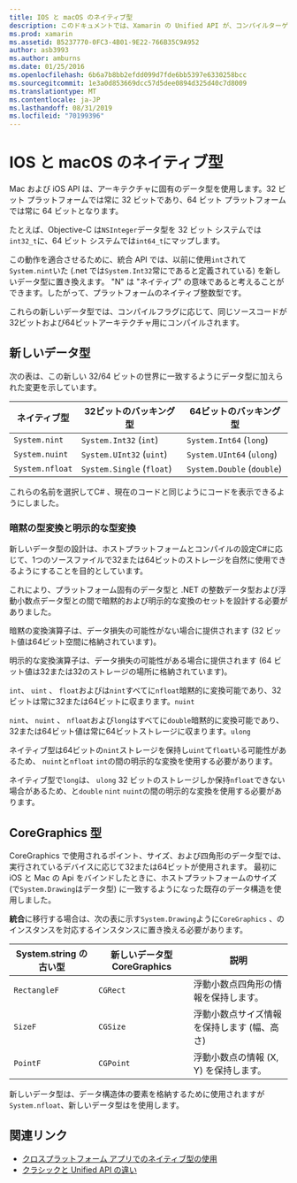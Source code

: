 ```yaml
---
title: IOS と macOS のネイティブ型
description: このドキュメントでは、Xamarin の Unified API が、コンパイルターゲットアーキテクチャに基づき、必要に応じて .NET 型を32ビットおよび64ビットのネイティブ型にマップする方法について説明します。
ms.prod: xamarin
ms.assetid: B5237770-0FC3-4B01-9E22-766B35C9A952
author: asb3993
ms.author: amburns
ms.date: 01/25/2016
ms.openlocfilehash: 6b6a7b8bb2efdd099d7fde6bb5397e6330258bcc
ms.sourcegitcommit: 1e3a0d853669dcc57d5dee0894d325d40c7d8009
ms.translationtype: MT
ms.contentlocale: ja-JP
ms.lasthandoff: 08/31/2019
ms.locfileid: "70199396"
---
```

# <a name="native-types-for-ios-and-macos"></a>IOS と macOS のネイティブ型

Mac および iOS API は、アーキテクチャに固有のデータ型を使用します。32 ビット プラットフォームでは常に 32 ビットであり、64 ビット プラットフォームでは常に 64 ビットとなります。

たとえば、Objective-C は`NSInteger`データ型を 32 ビット システムでは`int32_t`に、64 ビット システムでは`int64_t`にマップします。

この動作を適合させるために、統合 API では、以前に使用`int`されて`System.nint`いた (.net では`System.Int32`常にであると定義されている) を新しいデータ型に置き換えます。 "N" は "ネイティブ" の意味であると考えることができます。したがって、プラットフォームのネイティブ整数型です。

これらの新しいデータ型では、コンパイルフラグに応じて、同じソースコードが32ビットおよび64ビットアーキテクチャ用にコンパイルされます。

## <a name="new-data-types"></a>新しいデータ型

次の表は、この新しい 32/64 ビットの世界に一致するようにデータ型に加えられた変更を示しています。

|ネイティブ型|32ビットのバッキング型|64ビットのバッキング型|
|--- |--- |--- |
|`System.nint`|`System.Int32` (`int`)|`System.Int64` (`long`)|
|`System.nuint`|`System.UInt32` (`uint`)|`System.UInt64` (`ulong`)|
|`System.nfloat`|`System.Single` (`float`)|`System.Double` (`double`)|

これらの名前を選択してC# 、現在のコードと同じようにコードを表示できるようにしました。

### <a name="implicit-and-explicit-conversions"></a>暗黙の型変換と明示的な型変換

新しいデータ型の設計は、ホストプラットフォームとコンパイルの設定C#に応じて、1つのソースファイルで32または64ビットのストレージを自然に使用できるようにすることを目的としています。

これにより、プラットフォーム固有のデータ型と .NET の整数データ型および浮動小数点データ型との間で暗黙的および明示的な変換のセットを設計する必要がありました。

暗黙の変換演算子は、データ損失の可能性がない場合に提供されます (32 ビット値は64ビット空間に格納されています)。

明示的な変換演算子は、データ損失の可能性がある場合に提供されます (64 ビット値は32または32のストレージの場所に格納されています)。

`int`、 `uint` 、 `float`およびは`nint`すべてに`nfloat`暗黙的に変換可能であり、32ビットは常に32または64ビットに収まります。`nuint`

`nint`、 `nuint` 、 `nfloat`および`long`はすべてに`double`暗黙的に変換可能であり、32または64ビット値は常に64ビットストレージに収まります。`ulong`

ネイティブ型は64ビットの`nint`ストレージを保持し`uint`て`float`いる可能性があるため、 `nuint`と`nfloat` `int`の間の明示的な変換を使用する必要があります。

ネイティブ型で`long`は、 `ulong` 32 ビットのストレージしか保持`nfloat`できない場合があるため、と`double` `nint` `nuint`の間の明示的な変換を使用する必要があります。

## <a name="coregraphics-types"></a>CoreGraphics 型

CoreGraphics で使用されるポイント、サイズ、および四角形のデータ型では、実行されているデバイスに応じて32または64ビットが使用されます。  最初に iOS と Mac の Api をバインドしたときに、ホストプラットフォームのサイズ (で`System.Drawing`はデータ型) に一致するようになった既存のデータ構造を使用しました。

**統合**に移行する場合は、次の表に示す`System.Drawing`ように`CoreGraphics` 、のインスタンスを対応するインスタンスに置き換える必要があります。

|System.string の古い型|新しいデータ型 CoreGraphics|説明|
|--- |--- |--- |
|`RectangleF`|`CGRect`|浮動小数点四角形の情報を保持します。|
|`SizeF`|`CGSize`|浮動小数点サイズ情報を保持します (幅、高さ)|
|`PointF`|`CGPoint`|浮動小数点の情報 (X, Y) を保持します。|

新しいデータ型は、データ構造体の要素を格納するために使用されますが`System.nfloat`、新しいデータ型はを使用します。

## <a name="related-links"></a>関連リンク

- [クロスプラットフォーム アプリでのネイティブ型の使用](~/cross-platform/macios/native-types-cross-platform.md)
- [クラシックと Unified API の違い](https://github.com/xamarin/release-notes-archive/blob/master/release-notes/ios/api_changes/classic-vs-unified-8.6.0/index.md)
